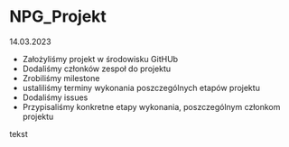 # NPG_Projekt

14.03.2023

- Założyliśmy projekt w środowisku GitHUb
- Dodaliśmy członków zespoł do projektu
- Zrobiliśmy milestone
- ustaliliśmy terminy wykonania poszczególnych etapów projektu
- Dodaliśmy issues
- Przypisaliśmy konkretne etapy wykonania, poszczególnym członkom projektu


tekst 